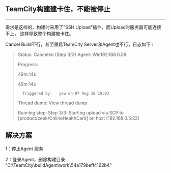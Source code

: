 ## TeamCity构建建卡住，不能被停止

---

需求是这样的，构建时采用了"SSH Upload"插件，而Upload时服务器可能连接不上， 这样导致整个构建被卡住。

Cancel Build不行，甚至重启TeamCity Server和Agent也不行，日志如下：



> Status:	 Canceled \(Step 3/3\)	Agent:	Win192.168.0.58
>
> Progress:	
>
> 49m:14s
>
> 49m:14s
>
>   	Triggered by:	you on 07 Aug 18 19:03
>
> Thread dump:	View thread dump
>
> Running step:	Step 3/3: Starting upload via SCP to \[product/zeek/OnlineHealthCard\] on host \[192.168.0.5:22\]





## 解决方案



1：停止Agent 服务

2：登录Agent，删除构建目录 "C:\TeamCity\buildAgent\work\54a179beff4162b4"



